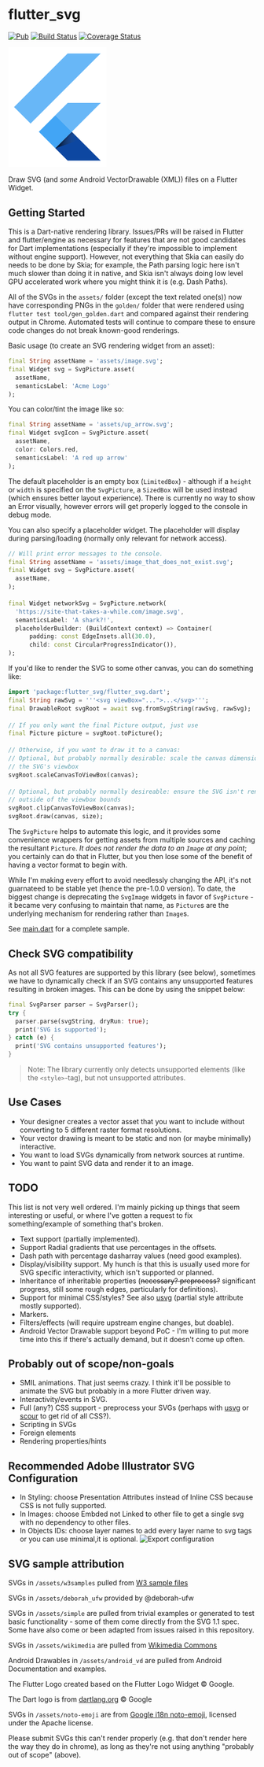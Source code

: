 # flutter_svg

[![Pub](https://img.shields.io/pub/v/flutter_svg.svg)](https://pub.dartlang.org/packages/flutter_svg) [![Build Status](https://travis-ci.org/dnfield/flutter_svg.svg?branch=master)](https://travis-ci.org/dnfield/flutter_svg) [![Coverage Status](https://coveralls.io/repos/github/dnfield/flutter_svg/badge.svg?branch=master)](https://coveralls.io/github/dnfield/flutter_svg?branch=master)

<!-- markdownlint-disable MD033 -->
<img src="https://raw.githubusercontent.com/dnfield/flutter_svg/7d374d7107561cbd906d7c0ca26fef02cc01e7c8/example/assets/flutter_logo.svg?sanitize=true" width="200px" alt="Flutter Logo which can be rendered by this package!">
<!-- markdownlint-enable MD033 -->

Draw SVG (and _some_ Android VectorDrawable (XML)) files on a Flutter Widget.

## Getting Started

This is a Dart-native rendering library. Issues/PRs will be raised in Flutter
and flutter/engine as necessary for features that are not good candidates for
Dart implementations (especially if they're impossible to implement without
engine support). However, not everything that Skia can easily do needs to be
done by Skia; for example, the Path parsing logic here isn't much slower than
doing it in native, and Skia isn't always doing low level GPU accelerated work
where you might think it is (e.g. Dash Paths).

All of the SVGs in the `assets/` folder (except the text related one(s)) now
have corresponding PNGs in the `golden/` folder that were rendered using
`flutter test tool/gen_golden.dart` and compared against their rendering output
in Chrome. Automated tests will continue to compare these to ensure code changes
do not break known-good renderings.

Basic usage (to create an SVG rendering widget from an asset):

```dart
final String assetName = 'assets/image.svg';
final Widget svg = SvgPicture.asset(
  assetName,
  semanticsLabel: 'Acme Logo'
);
```

You can color/tint the image like so:

```dart
final String assetName = 'assets/up_arrow.svg';
final Widget svgIcon = SvgPicture.asset(
  assetName,
  color: Colors.red,
  semanticsLabel: 'A red up arrow'
);
```

The default placeholder is an empty box (`LimitedBox`) - although if a `height`
or `width` is specified on the `SvgPicture`, a `SizedBox` will be used instead
(which ensures better layout experience). There is currently no way to show an
Error visually, however errors will get properly logged to the console in debug
mode.

You can also specify a placeholder widget. The placeholder will display during
parsing/loading (normally only relevant for network access).

```dart
// Will print error messages to the console.
final String assetName = 'assets/image_that_does_not_exist.svg';
final Widget svg = SvgPicture.asset(
  assetName,
);

final Widget networkSvg = SvgPicture.network(
  'https://site-that-takes-a-while.com/image.svg',
  semanticsLabel: 'A shark?!',
  placeholderBuilder: (BuildContext context) => Container(
      padding: const EdgeInsets.all(30.0),
      child: const CircularProgressIndicator()),
);
```

If you'd like to render the SVG to some other canvas, you can do something like:

```dart
import 'package:flutter_svg/flutter_svg.dart';
final String rawSvg = '''<svg viewBox="...">...</svg>''';
final DrawableRoot svgRoot = await svg.fromSvgString(rawSvg, rawSvg);

// If you only want the final Picture output, just use
final Picture picture = svgRoot.toPicture();

// Otherwise, if you want to draw it to a canvas:
// Optional, but probably normally desirable: scale the canvas dimensions to
// the SVG's viewbox
svgRoot.scaleCanvasToViewBox(canvas);

// Optional, but probably normally desireable: ensure the SVG isn't rendered
// outside of the viewbox bounds
svgRoot.clipCanvasToViewBox(canvas);
svgRoot.draw(canvas, size);
```

The `SvgPicture` helps to automate this logic, and it provides some convenience
wrappers for getting assets from multiple sources and caching the resultant
`Picture`. _It does not render the data to an `Image` at any point_; you
certainly can do that in Flutter, but you then lose some of the benefit of
having a vector format to begin with.

While I'm making every effort to avoid needlessly changing the API, it's not
guarnateed to be stable yet (hence the pre-1.0.0 version). To date, the biggest
change is deprecating the `SvgImage` widgets in favor of `SvgPicture` - it
became very confusing to maintain that name, as `Picture`s are the underlying
mechanism for rendering rather than `Image`s.

See [main.dart](/../master/example/lib/main.dart) for a complete sample.

## Check SVG compatibility

As not all SVG features are supported by this library (see below), sometimes we have to dynamically check if an SVG contains any unsupported features resulting in broken images. This can be done by using the snippet below:

```dart
final SvgParser parser = SvgParser();
try {
  parser.parse(svgString, dryRun: true);
  print('SVG is supported');
} catch (e) {
  print('SVG contains unsupported features');
}
```

> Note:
> The library currently only detects unsupported elements (like the `<style>`-tag), but not unsupported attributes.

## Use Cases

- Your designer creates a vector asset that you want to include without
  converting to 5 different raster format resolutions.
- Your vector drawing is meant to be static and non (or maybe minimally)
  interactive.
- You want to load SVGs dynamically from network sources at runtime.
- You want to paint SVG data and render it to an image.

## TODO

This list is not very well ordered. I'm mainly picking up things that seem
interesting or useful, or where I've gotten a request to fix something/example
of something that's broken.

- Text support (partially implemented).
- Support Radial gradients that use percentages in the offsets.
- Dash path with percentage dasharray values (need good examples).
- Display/visibility support. My hunch is that this is usually used more for SVG
  specific interactivity, which isn't supported or planned.
- Inheritance of inheritable properties (~~necessary? preprocess?~~ significant
  progress, still some rough edges, particularly for definitions).
- Support for minimal CSS/styles? See also [usvg](https://github.com/RazrFalcon/resvg/tree/master/usvg)
  (partial style attribute mostly supported).
- Markers.
- Filters/effects (will require upstream engine changes, but doable).
- Android Vector Drawable support beyond PoC - I'm willing to put more time into
  this if there's actually demand, but it doesn't come up often.

## Probably out of scope/non-goals

- SMIL animations. That just seems crazy. I think it'll be possible to animate
  the SVG but probably in a more Flutter driven way.
- Interactivity/events in SVG.
- Full (any?) CSS support - preprocess your SVGs (perhaps with [usvg](https://github.com/RazrFalcon/resvg/tree/master/usvg) or [scour](https://github.com/scour-project/scour) to get rid of all CSS?).
- Scripting in SVGs
- Foreign elements
- Rendering properties/hints

## Recommended Adobe Illustrator SVG Configuration
- In Styling: choose Presentation Attributes instead of Inline CSS because CSS is not fully supported.
- In Images: choose Embded not Linked to other file to get a single svg with no dependency to other files.
- In Objects IDs: choose layer names to add every layer name to svg tags or you can use minimal,it is optional.
![Export configuration](https://user-images.githubusercontent.com/2842459/62599914-91de9c00-b8fe-11e9-8fb7-4af57d5100f7.png)
## SVG sample attribution

SVGs in `/assets/w3samples` pulled from [W3 sample files](https://dev.w3.org/SVG/tools/svgweb/samples/svg-files/)

SVGs in `/assets/deborah_ufw` provided by @deborah-ufw

SVGs in `/assets/simple` are pulled from trivial examples or generated to test
basic functionality - some of them come directly from the SVG 1.1 spec. Some
have also come or been adapted from issues raised in this repository.

SVGs in `/assets/wikimedia` are pulled from [Wikimedia Commons](https://commons.wikimedia.org/wiki/Main_Page)

Android Drawables in `/assets/android_vd` are pulled from Android Documentation
and examples.

The Flutter Logo created based on the Flutter Logo Widget © Google.

The Dart logo is from
[dartlang.org](https://github.com/dart-lang/site-shared/blob/master/src/_assets/images/dart/logo%2Btext/horizontal/original.svg)
© Google

SVGs in `/assets/noto-emoji` are from [Google i18n noto-emoji](https://github.com/googlei18n/noto-emoji),
licensed under the Apache license.

Please submit SVGs this can't render properly (e.g. that don't render here the
way they do in chrome), as long as they're not using anything "probably out of
scope" (above).
